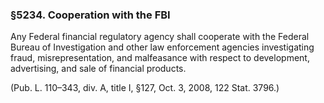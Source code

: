 ### §5234. Cooperation with the FBI ###

Any Federal financial regulatory agency shall cooperate with the Federal Bureau of Investigation and other law enforcement agencies investigating fraud, misrepresentation, and malfeasance with respect to development, advertising, and sale of financial products.

(Pub. L. 110–343, div. A, title I, §127, Oct. 3, 2008, 122 Stat. 3796.)
